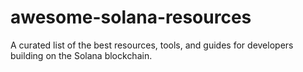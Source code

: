 # awesome-solana-resources
A curated list of the best resources, tools, and guides for developers building on the Solana blockchain.
